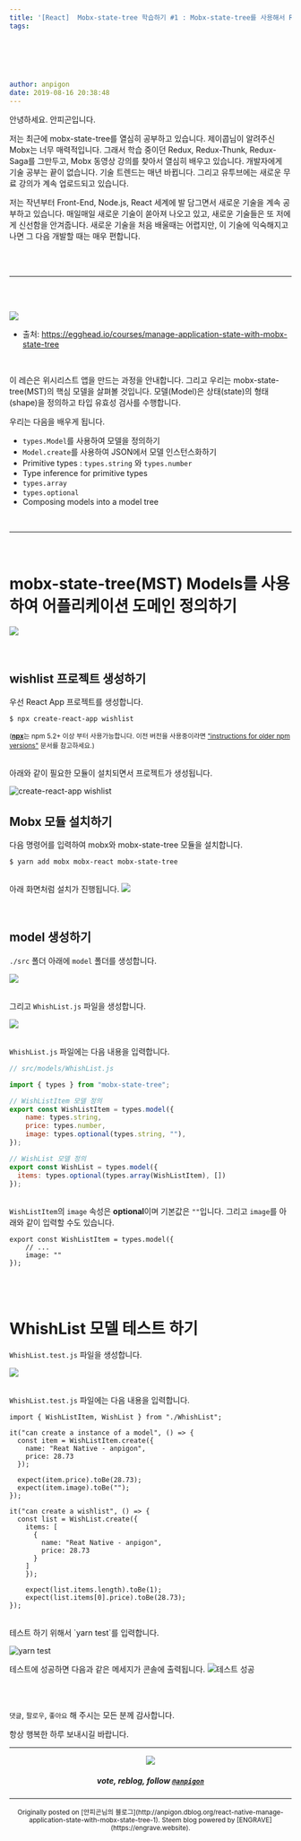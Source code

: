 ```yaml
---
title: '[React]  Mobx-state-tree 학습하기 #1 : Mobx-state-tree를 사용해서 Reat State 관리하기'
tags:
  
  
  
  
  
  
author: anpigon
date: 2019-08-16 20:38:48
---
```


안녕하세요. 안피곤입니다. 

저는 최근에 mobx-state-tree를 열심히 공부하고 있습니다. 제이콥님이 알려주신 Mobx는 너무 매력적입니다. 그래서 학습 중이던 Redux, Redux-Thunk, Redux-Saga를 그만두고, Mobx 동영상 강의를 찾아서 열심히 배우고 있습니다. 개발자에게 기술 공부는 끝이 없습니다. 기술 트렌드는 매년 바뀝니다. 그리고 유투브에는 새로운 무료 강의가 계속 업로드되고 있습니다.

저는 작년부터 Front-End, Node.js, React 세계에 발 담그면서 새로운 기술을 계속 공부하고 있습니다. 매일매일 새로운 기술이 쏟아져 나오고 있고, 새로운 기술들은 또 저에게 신선함을 안겨줍니다. 새로운 기술을 처음 배울때는 어렵지만, 이 기술에 익숙해지고 나면 그 다음 개발할 때는 매우 편합니다. 

<br>
<br>

***

<br>
<br>

![](https://files.steempeak.com/file/steempeak/anpigon/sYISPibs-E1848CE185A6E18486E185A9E186A820E1848BE185A5E186B9E18482E185B3E186AB20E18483E185B5E1848CE185A1E1848BE185B5E186AB.png)
* 출처: https://egghead.io/courses/manage-application-state-with-mobx-state-tree

<br>

이 레슨은 위시리스트 앱을 만드는 과정을 안내합니다. 그리고 우리는 mobx-state-tree(MST)의 핵심 모델을 살펴볼 것입니다. 모델(Model)은 상태(state)의 형태(shape)을 정의하고 타입 유효성 검사를 수행합니다.

우리는 다음을 배우게 됩니다.

* `types.Model`를 사용하여 모델을 정의하기
* `Model.create`를 사용하여 JSON에서 모델 인스턴스화하기
* Primitive types : `types.string` 와 `types.number`
* Type inference for primitive types
* `types.array`
* `types.optional`
* Composing models into a model tree

<br>

***

<br>

# mobx-state-tree(MST) Models를 사용하여 어플리케이션 도메인 정의하기

![](https://files.steempeak.com/file/steempeak/anpigon/QYaZgRXD-scrnli_2019-208-2016-20E1848BE185A9E18492E185AE207-51-18.png)

<br>

## wishlist 프로젝트 생성하기

우선 React App 프로젝트를 생성합니다.

```
$ npx create-react-app wishlist
```
<sup>([**npx**](https://medium.com/@maybekatz/introducing-npx-an-npm-package-runner-55f7d4bd282b)는 npm 5.2+ 이상 부터 사용가능합니다. 이전 버전을 사용중이라면 ["instructions for older npm versions"](https://gist.github.com/gaearon/4064d3c23a77c74a3614c498a8bb1c5f) 문서를 참고하세요.)</sup>

<br>아래와 같이 필요한 모듈이 설치되면서 프로젝트가 생성됩니다.

![create-react-app wishlist](https://files.steempeak.com/file/steempeak/anpigon/qKbngEv5-E18489E185B3E1848FE185B3E18485E185B5E186ABE18489E185A3E186BA202019-08-1620E1848BE185A9E18492E185AE206.30.31.png)


## Mobx 모듈 설치하기

다음 명령어를 입력하여 mobx와 mobx-state-tree 모듈을 설치합니다.

```
$ yarn add mobx mobx-react mobx-state-tree
```

<br>아래 화면처럼 설치가 진행됩니다.
![](https://files.steempeak.com/file/steempeak/anpigon/vF5NPzrP-E18489E185B3E1848FE185B3E18485E185B5E186ABE18489E185A3E186BA202019-08-1620E1848BE185A9E18492E185AE206.37.25.png)

<br>

## model 생성하기

`./src` 폴더 아래에 `model` 폴더를 생성합니다.

![](https://files.steempeak.com/file/steempeak/anpigon/rCAs2zKU-E18489E185B3E1848FE185B3E18485E185B5E186ABE18489E185A3E186BA202019-08-1620E1848BE185A9E18492E185AE206.38.54.png)

<br>그리고 `WhishList.js` 파일을 생성합니다.

![](https://files.steempeak.com/file/steempeak/anpigon/SbF32haI-E18489E185B3E1848FE185B3E18485E185B5E186ABE18489E185A3E186BA202019-08-1620E1848BE185A9E18492E185AE206.40.18.png)

 <br>`WhishList.js` 파일에는 다음 내용을 입력합니다.


```js
// src/models/WhishList.js

import { types } from "mobx-state-tree";

// WishListItem 모델 정의
export const WishListItem = types.model({
	name: types.string,
	price: types.number,
	image: types.optional(types.string, ""),
});

// WishList 모델 정의
export const WishList = types.model({
  items: types.optional(types.array(WishListItem), [])
});

```

<br>`WishListItem`의 `image` 속성은 **optional**이며 기본값은 `""`입니다. 그리고 `image`를 아래와 같이 입력할 수도 있습니다.

```
export const WishListItem = types.model({
	// ...
	image: ""
});
```

<br>
<br>

# WhishList 모델 테스트 하기

`WhishList.test.js` 파일을 생성합니다.

![](https://files.steempeak.com/file/steempeak/anpigon/fKYB4AlR-E18489E185B3E1848FE185B3E18485E185B5E186ABE18489E185A3E186BA202019-08-1620E1848BE185A9E18492E185AE206.59.59.png)

 <br>`WhishList.test.js` 파일에는 다음 내용을 입력합니다.

```
import { WishListItem, WishList } from "./WhishList";

it("can create a instance of a model", () => {
  const item = WishListItem.create({
    name: "Reat Native - anpigon",
    price: 28.73
  });

  expect(item.price).toBe(28.73);
  expect(item.image).toBe("");
});

it("can create a wishlist", () => {
  const list = WishList.create({
    items: [
      {
        name: "Reat Native - anpigon",
        price: 28.73
      }
    ]
	});
	
	expect(list.items.length).toBe(1);
	expect(list.items[0].price).toBe(28.73);
});
```

<br>
테스트 하기 위해서 `yarn test`를 입력합니다.

![yarn test](https://files.steempeak.com/file/steempeak/anpigon/7EeoobCu-E18489E185B3E1848FE185B3E18485E185B5E186ABE18489E185A3E186BA202019-08-1620E1848BE185A9E18492E185AE207.05.39.png)


테스트에 성공하면 다음과 같은 메세지가 콘솔에 출력됩니다.
![테스트 성공](https://files.steempeak.com/file/steempeak/anpigon/nJXkDAS6-E18489E185B3E1848FE185B3E18485E185B5E186ABE18489E185A3E186BA202019-08-1620E1848BE185A9E18492E185AE207.18.20.png)


<br>
<br>

 `댓글`, `팔로우`, `좋아요` 해 주시는 모든 분께 감사합니다.

항상 행복한 하루 보내시길 바랍니다.

*** 

<center><img src='https://steemitimages.com/400x0/https://cdn.steemitimages.com/DQmQmWhMN6zNrLmKJRKhvSScEgWZmpb8zCeE2Gray1krbv6/BC054B6E-6F73-46D0-88E4-C88EB8167037.jpeg'><h5>vote, reblog, follow <code><a href='https://steemit.com/@anpigon'>@anpigon</a></code></h5></center>

***
<center><sup>Originally posted on [안피곤님의 블로그](http://anpigon.dblog.org/react-native-manage-application-state-with-mobx-state-tree-1). Steem blog powered by [ENGRAVE](https://engrave.website).</sup></center>